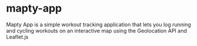 # mapty-app
Mapty App is a simple workout tracking application that lets you log running and cycling workouts on an interactive map using the Geolocation API and Leaflet.js
